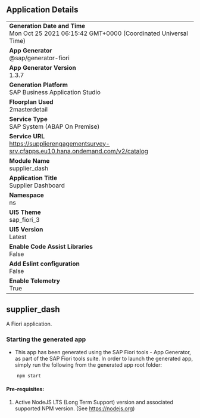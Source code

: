 ## Application Details
|               |
| ------------- |
|**Generation Date and Time**<br>Mon Oct 25 2021 06:15:42 GMT+0000 (Coordinated Universal Time)|
|**App Generator**<br>@sap/generator-fiori|
|**App Generator Version**<br>1.3.7|
|**Generation Platform**<br>SAP Business Application Studio|
|**Floorplan Used**<br>2masterdetail|
|**Service Type**<br>SAP System (ABAP On Premise)|
|**Service URL**<br>https://supplierengagementsurvey-srv.cfapps.eu10.hana.ondemand.com/v2/catalog
|**Module Name**<br>supplier_dash|
|**Application Title**<br>Supplier Dashboard|
|**Namespace**<br>ns|
|**UI5 Theme**<br>sap_fiori_3|
|**UI5 Version**<br>Latest|
|**Enable Code Assist Libraries**<br>False|
|**Add Eslint configuration**<br>False|
|**Enable Telemetry**<br>True|

## supplier_dash

A Fiori application.

### Starting the generated app

-   This app has been generated using the SAP Fiori tools - App Generator, as part of the SAP Fiori tools suite.  In order to launch the generated app, simply run the following from the generated app root folder:

```
    npm start
```

#### Pre-requisites:

1. Active NodeJS LTS (Long Term Support) version and associated supported NPM version.  (See https://nodejs.org)


